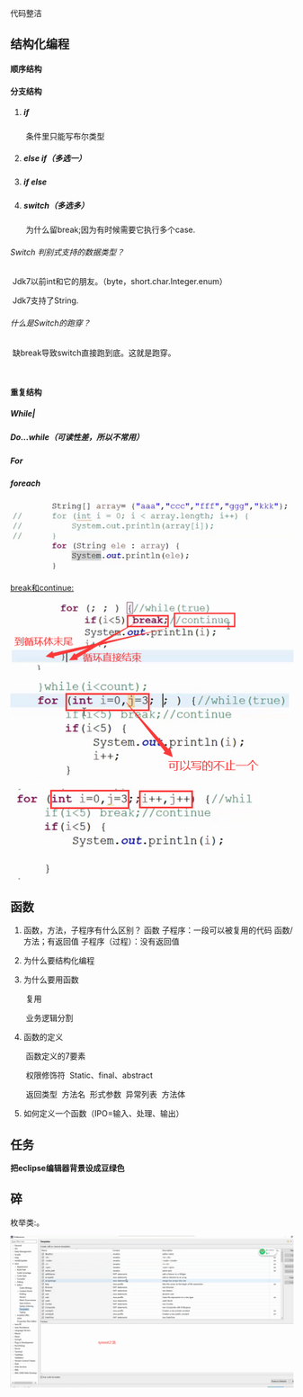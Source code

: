 代码整洁

## 结构化编程

#### 顺序结构

#### 分支结构

1. ##### 		if

   ​		条件里只能写布尔类型

2. ##### 		else if（多选一）

3. ##### 		if else

4. ##### 		switch（多选多）

   ​		为什么留break;因为有时候需要它执行多个case.

###### 				Switch 判别式支持的数据类型？

​						Jdk7以前int和它的朋友。（byte，short.char.Integer.enum）

​						Jdk7支持了String.

###### 				什么是Switch的跑穿？

​						缺break导致switch直接跑到底。这就是跑穿。

​						

#### 重复结构

##### While|

##### Do…while（可读性差，所以不常用）

##### For

##### foreach

![image-20210421104527770](https://raw.githubusercontent.com/Leopard-S/pics_bed/master/20210421104528.png)

<u>break和continue:</u>

![image-20210421103748461](https://raw.githubusercontent.com/Leopard-S/pics_bed/master/20210421103749.png)	

![image-20210421104038783](https://raw.githubusercontent.com/Leopard-S/pics_bed/master/20210421104040.png)	

![image-20210421104133633](https://raw.githubusercontent.com/Leopard-S/pics_bed/master/20210421104134.png)	

## 函数

1. 函数，方法，子程序有什么区别？
   		函数
   			子程序：一段可以被复用的代码
   			函数/方法；有返回值
   			子程序（过程）：没有返回值

2. 为什么要结构化编程

3. 为什么要用函数

   ​		复用

   ​		业务逻辑分割

4. 函数的定义

   ​		函数定义的7要素

   ​				权限修饰符
   ​				Static、final、abstract

   ​				返回类型
   ​				方法名
   ​				形式参数
   ​				异常列表
   ​				方法体

5. 如何定义一个函数（IPO=输入、处理、输出）

## 任务

**把eclipse编辑器背景设成豆绿色**

## 碎

枚举类:。

![image-20210421100225776](https://raw.githubusercontent.com/Leopard-S/pics_bed/master/20210421100227.png)

